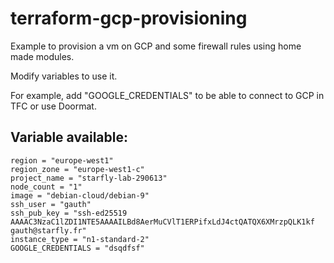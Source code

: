terraform-gcp-provisioning
==========================

Example to provision a vm on GCP and some firewall rules using home made modules.

Modify variables to use it.

For example, add "GOOGLE_CREDENTIALS" to be able to connect to GCP in TFC or use Doormat.

Variable available:
-------------------

```
region = "europe-west1"
region_zone = "europe-west1-c"
project_name = "starfly-lab-290613"
node_count = "1"
image = "debian-cloud/debian-9"
ssh_user = "gauth"
ssh_pub_key = "ssh-ed25519 AAAAC3NzaC1lZDI1NTE5AAAAILBd8AerMuCVlT1ERPifxLdJ4ctQATQX6XMrzpQLK1kf gauth@starfly.fr"
instance_type = "n1-standard-2"
GOOGLE_CREDENTIALS = "dsqdfsf"
```

